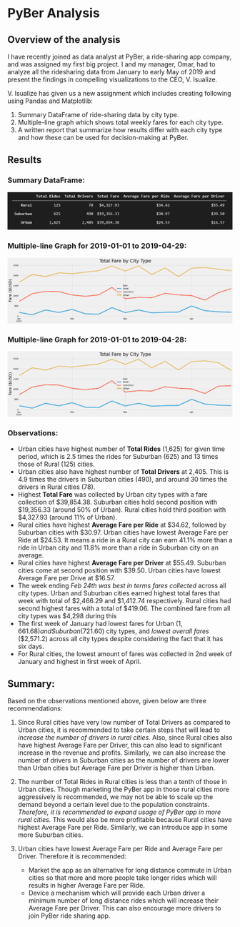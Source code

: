 # PyBer Analysis

## Overview of the analysis

I have recently joined as data analyst at PyBer, a ride-sharing app company, and was assigned my first big project. I and my manager, Omar, had to analyze all the ridesharing data from January to early May of 2019 and present the findings in compelling visualizations to the CEO, V. Isualize. 


V. Isualize has given us a new assignment which includes creating following using Pandas and Matplotlib:
1. Summary DataFrame of ride-sharing data by city type.
2. Multiple-line graph which shows total weekly fares for each city type.
3. A written report that summarize how results differ with each city type and how these can be used for decision-making at PyBer. 

## Results

### Summary DataFrame:

![summary_dataframe](./analysis/summary-dataframe.png) 

### Multiple-line Graph for 2019-01-01 to 2019-04-29:

![PyBer_fare_summary](./analysis/PyBer_fare_summary.png)

### Multiple-line Graph for 2019-01-01 to 2019-04-28:

![PyBer_fare_summary](./analysis/PyBer_fare_summary_alternative.png)

### Observations:

* Urban cities have highest number of **Total Rides** (1,625) for given time period, which is 2.5 times the rides for Suburban (625) and  13 times those of Rural (125) cities.
* Urban cities also have highest number of **Total Drivers** at 2,405. This is 4.9 times the drivers in Suburban cities (490), and around 30 times the drivers in Rural cities (78).
* Highest **Total Fare** was collected by Urban city types with a fare collection of $39,854.38. Suburban cities hold second position with $19,356.33 (around 50% of Urban). Rural cities hold third position with $4,327.93 (around 11% of Urban).
* Rural cities have highest **Average Fare per Ride** at $34.62, followed by Suburban cities with $30.97. Urban cities have lowest Average Fare per Ride at $24.53. It means a ride in a Rural city can earn 41.1% more than a ride in Urban city and 11.8% more than a ride in Suburban city on an average. 
* Rural cities have highest **Average Fare per Driver** at $55.49. Suburban cities come at second position with $39.50. Urban cities have lowest Average Fare per Drive at $16.57. 
* The week ending *Feb 24th was best in terms fares collected* across all city types. Urban and Suburban cities earned highest total fares that week with total of $2,466.29 and $1,412.74 respectively. Rural cities had second highest fares with a total of $419.06. The combined fare from all city types was $4,298 during this 
* The first week of January had lowest fares for Urban ($1,661.68) and Suburban ($721.60) city types, and *lowest overall fares* ($2,571.2) across all city types despite considering the fact that it has six days.
* For Rural cities, the lowest amount of fares was collected in 2nd week of January and highest in first week of April.

## Summary:

Based on the observations mentioned above, given below are three recommendations:

1. Since Rural cities have very low number of Total Drivers as compared to Urban cities, it is recommended to take certain steps that will lead to *increase the number of drivers in rural cities.* Also, since Rural cities also have highest Average Fare per Driver, this can also lead to significant increase in the revenue and profits. Similarly, we can also increase the number of drivers in Suburban cities as the number of drivers are lower than Urban cities but Average Fare per Driver is higher than Urban.
2. The number of Total Rides in Rural cities is less than a tenth of those in Urban cities. Though marketing the PyBer app in those rural cities more aggressively is recommended, we may not be able to scale up the demand beyond a certain level due to the population constraints. *Therefore, it is recommended to expand usage of PyBer app in more rural cities.* This would also be more profitable because Rural cities have highest Average Fare per Ride. Similarly, we can introduce app in some more Suburban cities.
3. Urban cities have lowest Average Fare per Ride and Average Fare per Driver. Therefore it is recommended:
    
    * Market the app as an alternative for long distance commute in Urban cities so that more and more people take longer rides which will results in higher Average Fare per Ride.
    * Device a mechanism which will provide each Urban driver a minimum number of long distance rides which will increase their Average Fare per Driver. This can also encourage more drivers to join PyBer ride sharing app. 

